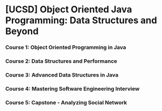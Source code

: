 # [UCSD] Object Oriented Java Programming: Data Structures and Beyond
### Course 1: Object Oriented Programming in Java
### Course 2: Data Structures and Performance
### Course 3: Advanced Data Structures in Java
### Course 4: Mastering Software Engineering Interview
### Course 5: Capstone - Analyzing Social Network
